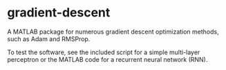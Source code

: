 # gradient-descent
A MATLAB package for numerous gradient descent optimization methods, such as Adam and RMSProp.

To test the software, see the included script for a simple multi-layer perceptron or the MATLAB code for a recurrent neural network (RNN).
